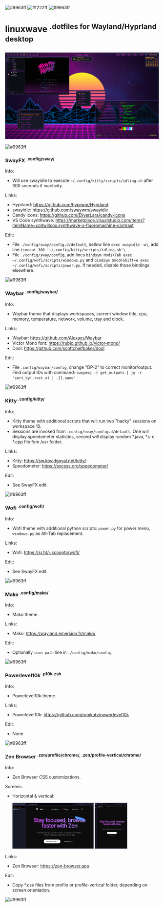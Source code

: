 ![#9963ff](https://placehold.co/800x15/9963ff/9963ff.png)
![#f222ff](https://placehold.co/800x150/161925/f222ff.png?text=linuxwave&font=raleway)
![#9963ff](https://placehold.co/800x15/9963ff/9963ff.png)
# linuxwave <sup>.dotfiles for Wayland/Hyprland desktop</sup>
<img src="https://raw.githubusercontent.com/coltwillcox/linuxwave/master/pictures/screenshot.png" width="800">

![#9963ff](https://placehold.co/800x15/9963ff/9963ff.png)
### SwayFX <sup>.config/sway/</sup>
Info:
* Will use swayidle to execute ```~/.config/kitty/scripts/idling.sh``` after 300 seconds if inactivity.

Links: 
* Hyprland: https://github.com/hyprwm/Hyprland
* swayidle: https://github.com/swaywm/swayidle
* Candy icons: https://github.com/EliverLara/candy-icons
* VS Code synthwave: https://marketplace.visualstudio.com/items?itemName=coltwillcox.synthwave-x-fluoromachine-contrast

Edit:
* File ```./config/sway/config.d/default```, bellow line ```exec swayidle -w\```, add line ```timeout 300 '~/.config/kitty/scripts/idling.sh'\```
* File ```./config/sway/config```, add lines ```bindsym Mod1+Tab exec ~/.config/wofi/scripts/windows.py``` and ```bindsym $mod+Shift+e exec ~/.config/wofi/scripts/power.py```. If needed, disable those bindings elsewhere.

![#9963ff](https://placehold.co/800x15/9963ff/9963ff.png)
### Waybar <sup>.config/waybar/</sup>
Info:
* Waybar theme that displays workspaces, current window title, cpu, memory, temperature, network, volume, tray and clock.

Links: 
* Waybar: https://github.com/Alexays/Waybar
* Victor Mono font: https://rubjo.github.io/victor-mono/
* Dool: https://github.com/scottchiefbaker/dool

Edit:
* File ```.config/waybar/config```, change "DP-2" to correct monitor/output. Find output IDs with command: ```swaymsg -t get_outputs | jq -r 'sort_by(.rect.x) | .[].name'```

![#9963ff](https://placehold.co/800x15/9963ff/9963ff.png)
### Kitty <sup>.config/kitty/</sup>
Info:
* Kitty theme with additional scripts that will run two "hacky" sessions on workspace 10.
* Sessions are invoked from ```.config/sway/config.d/default```. One will display speedometer statistics, second will display random *.java, *.c o *.cpp file fom /usr folder.


Links: 
* Kitty: https://sw.kovidgoyal.net/kitty/
* Speedometer: https://excess.org/speedometer/

Edit:
* See SwayFX edit.

![#9963ff](https://placehold.co/800x15/9963ff/9963ff.png)
### Wofi <sup>.config/wofi/</sup>
Info:
* Wofi theme with additional python scripts: ```power.py``` for power menu, ```windows.py``` as Alt-Tab replacement.

Links: 
* Wofi: https://sr.ht/~scoopta/wofi/

Edit:
* See SwayFX edit.

![#9963ff](https://placehold.co/800x15/9963ff/9963ff.png)
### Mako <sup>.config/mako/</sup>
Info:
* Mako theme.

Links: 
* Mako: https://wayland.emersion.fr/mako/

Edit:
* Optionally ```icon-path``` line in ```./config/mako/config```

![#9963ff](https://placehold.co/800x15/9963ff/9963ff.png)
### Powerlevel10k <sup>.p10k.zsh</sup>
Info:
* Powerlevel10k theme.

Links: 
* Powerlevel10k: https://github.com/romkatv/powerlevel10k

Edit:
* None

![#9963ff](https://placehold.co/800x15/9963ff/9963ff.png)
### Zen Browser <sup>.zen/profile/chrome/, .zen/profile-vertical/chrome/</sup>
Info:
* Zen Browser CSS customizations.

Screens:
* Horizontal & vertical:
  
  <img src="https://raw.githubusercontent.com/coltwillcox/linuxwave/master/pictures/screen-zen-0.png" height="150"> <img src="https://raw.githubusercontent.com/coltwillcox/linuxwave/master/pictures/screen-zen-1.png" height="150">

Links: 
* Zen Browser: https://zen-browser.app

Edit:
* Copy *.css files from profile or profile-vertical folder, depending on screen orientation.

![#9963ff](https://placehold.co/800x15/9963ff/9963ff.png)
